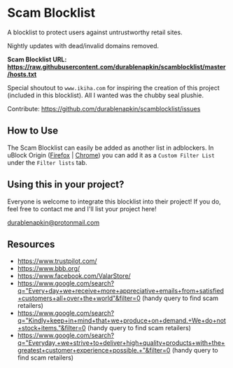 # Scam Blocklist

A blocklist to protect users against untrustworthy retail sites.

Nightly updates with dead/invalid domains removed.

**Scam Blocklist URL: https://raw.githubusercontent.com/durablenapkin/scamblocklist/master/hosts.txt**

Special shoutout to `www.ikiha.com` for inspiring the creation of this project (included in this blocklist). All I wanted was the chubby seal plushie.

Contribute: https://github.com/durablenapkin/scamblocklist/issues

## How to Use

The Scam Blocklist can easily be added as another list in adblockers. In uBlock Origin ([Firefox](https://addons.mozilla.org/en-US/firefox/addon/ublock-origin/) | [Chrome](https://chrome.google.com/webstore/detail/ublock-origin/cjpalhdlnbpafiamejdnhcphjbkeiagm)) you can add it as a `Custom Filter List` under the `Filter lists` tab.

## Using this in your project?

Everyone is welcome to integrate this blocklist into their project! If you do, feel free to contact me and I'll list your project here!

durablenapkin@protonmail.com

## Resources

* https://www.trustpilot.com/
* https://www.bbb.org/
* https://www.facebook.com/ValarStore/
* https://www.google.com/search?q="Every+day+we+receive+more+appreciative+emails+from+satisfied+customers+all+over+the+world"&filter=0 (handy query to find scam retailers)
* https://www.google.com/search?q="Kindly+keep+in+mind+that+we+produce+on+demand.+We+do+not+stock+items."&filter=0 (handy query to find scam retailers)
* https://www.google.com/search?q="Everyday,+we+strive+to+deliver+high+quality+products+with+the+greatest+customer+experience+possible.+"&filter=0 (handy query to find scam retailers)
